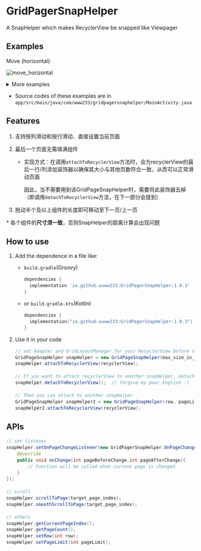 # GridPagerSnapHelper

A SnapHelper which makes RecyclerView be snapped like Viewpager

## Examples

Move (horizontal):

![move_horizontal](https://cdn.jsdelivr.net/gh/Jungezi/wwwImage@main/img/example_1.gif)

<details>
<summary>More examples</summary>
<br>Move (vertical):<br>
<img src="https://raw.githubusercontent.com/wuww233/wwwImage/main/img/example_3.gif" alt="move_vertical">
    <br><br>
Scroll (horizontal):<br>
<img src="https://cdn.jsdelivr.net/gh/Jungezi/wwwImage@main/img/example_2.gif" alt="scroll_horizontal">
    <br><br>
Scroll (vertical):<br>
<img src="https://raw.githubusercontent.com/wuww233/wwwImage/main/img/example_4.gif" alt="scroll_vertical">
</details>

+ Source codes of these examples are
  in `app/src/main/java/com/www233/gridpagersnaphelper/MainActivity.java`

## Features

1. 支持按列滑动和按行滑动、直接设置当前页面

2. 最后一个页面无需填满组件

    + 实现方式：在调用`attachToRecyclerView`方法时，会为recyclerView的最后一行/列添加装饰器以确保其大小与其他页数符合一致，从而可以正常滑动页面

        因此，当不需要用到该GridPageSnapHelper时，需要将此装饰器去掉（即调用`detachToRecyclerView`方法，在下一部分会提到）

3. 拖动半个及以上组件的长度即可移动至下一页/上一页

\* 各个组件的**尺寸须一致**，否则SnapHelper的距离计算会出现问题

## How to use

1. Add the dependence in a file like:

    + `build.gradle`(Groovy)

      ```groovy
      dependencies {
        implementation 'io.github.wuww233:GridPagerSnapHelper:1.0.3'
      }
      ```

    + or `build.gradle.kts`(Kotlin)
      ```kotlin
      dependencies {
        implementation("io.github.wuww233:GridPagerSnapHelper:1.0.3")
      }
      ```


2. Use it in your code

    ```java
    // set Adapter and GridLayoutManager for your RecyclerView before setting GridPageSnapHelper
    GridPageSnapHelper snapHelper = new GridPageSnapHelper(max_size_in_each_row_or_line, max_size_of_each_page);
    snapHelper.attachToRecyclerView(recyclerView);
    
    // If you want to attach recyclerView to another snapHelper, detach the current one firstly.
    snapHelper.detachToRecyclerView();	// forgive my poor English :(
    
    // Then you can attach to another snapHelper
    GridPageSnapHelper snapHelper2 = new GridPageSnapHelper(row, pageLimit);
    snapHelper2.attachToRecyclerView(recyclerView);
    
    ```

## APIs

```java
// set listener
snapHelper.setOnPageChangeListener(new GridPagerSnapHelper.OnPageChangeListener(){
	@Override
	public void onChange(int pageBeforeChange,int pageAfterChange){
        // Function will be called when current page is changed.
	}
});

// scroll
snapHelper.scrollToPage(target_page_index);
snapHelper.smoothScrollToPage(target_page_index);

// others
snapHelper.getCurrentPageIndex();
snapHelper.getPageCount();
snapHelper.setRow(int row);
snapHelper.setPageLimit(int pageLimit);
```